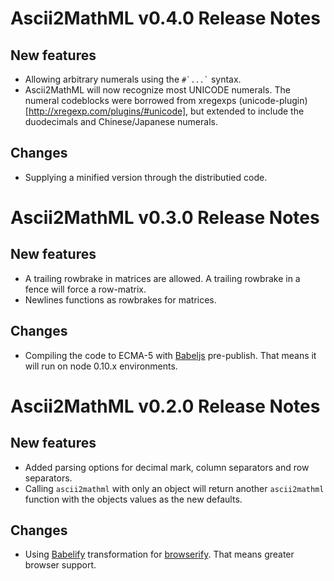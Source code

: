 Ascii2MathML v0.4.0 Release Notes
=================================

New features
------------

* Allowing arbitrary numerals using the `` #`...` `` syntax.
* Ascii2MathML will now recognize most UNICODE numerals. The numeral
  codeblocks were borrowed from xregexps
  (unicode-plugin)[http://xregexp.com/plugins/#unicode], but extended
  to include the duodecimals and Chinese/Japanese numerals.

Changes
-------

* Supplying a minified version through the distributied code.


Ascii2MathML v0.3.0 Release Notes
=================================

New features
------------

* A trailing rowbrake in matrices are allowed. A trailing rowbrake in
  a fence will force a row-matrix.
* Newlines functions as rowbrakes for matrices.

Changes
-------

* Compiling the code to ECMA-5 with [Babeljs](https://babeljs.io/)
  pre-publish. That means it will run on node 0.10.x environments.


Ascii2MathML v0.2.0 Release Notes
=================================

New features
------------

* Added parsing options for decimal mark, column separators and row
  separators.
* Calling `ascii2mathml` with only an object will return another
  `ascii2mathml` function with the objects values as the new defaults.

Changes
-------

* Using [Babelify](https://babeljs.io/) transformation for
  [browserify](http://browserify.org/). That means greater browser
  support.
